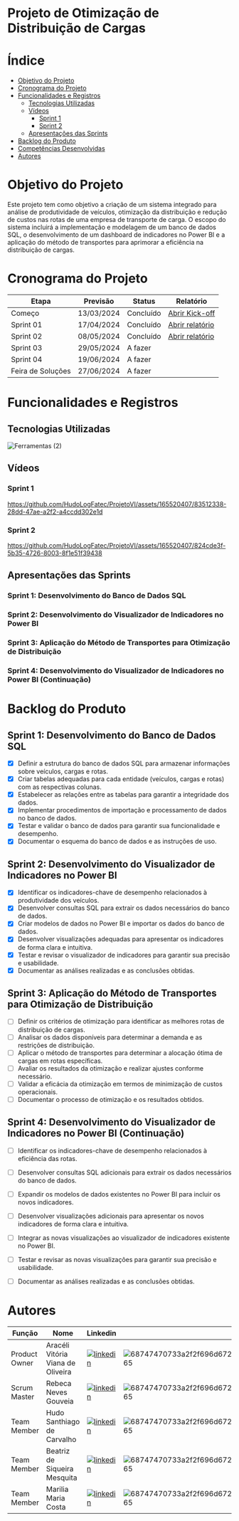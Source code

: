 # Projeto de Otimização de Distribuição de Cargas

# Índice

- [Objetivo do Projeto](#objetivo-do-projeto)
- [Cronograma do Projeto](#Cronograma-do-Projeto)
- [Funcionalidades e Registros](#funcionalidades-e-registros)
  - [Tecnologias Utilizadas](#Tecnologias-Utilizadas)
  - [Vídeos](#vídeos)
    - [Sprint 1](#sprint-1)
    - [Sprint 2](#sprint-2)
  - [Apresentações das Sprints](#apresentações-das-sprints)
- [Backlog do Produto](#backlog-do-produto)
- [Competências Desenvolvidas](#competências-desenvolvidas)
- [Autores](#Autores)


# Objetivo do Projeto
Este projeto tem como objetivo a criação de um sistema integrado para análise de produtividade de veículos, otimização da distribuição e redução de custos nas rotas de uma empresa de transporte de carga. O escopo do sistema incluirá a implementação e modelagem de um banco de dados SQL, o desenvolvimento de um dashboard de indicadores no Power BI e a aplicação do método de transportes para aprimorar a eficiência na distribuição de cargas.

  # Cronograma do Projeto

| Etapa            | Previsão      | Status       | Relatório     |
|------------------|---------------|--------------|---------------|
| Começo           | 13/03/2024    | Concluído    | [Abrir Kick-off](https://github.com/HudoLogFatec/ProjetoVI/files/15069772/Kick-off.API.6.pdf)
| Sprint 01        | 17/04/2024    | Concluído    | [Abrir relatório](https://github.com/HudoLogFatec/ProjetoVI/files/15069693/Relatorio.Sprint.-.1.pdf)
| Sprint 02        | 08/05/2024    | Concluído    | [Abrir relatório](https://github.com/HudoLogFatec/ProjetoVI/files/15236562/Relatorio_Sprint.2.pdf)            
| Sprint 03        | 29/05/2024    | A fazer      |               |
| Sprint 04        | 19/06/2024    | A fazer      |               |
| Feira de Soluções| 27/06/2024    | A fazer      |               |


# Funcionalidades e Registros

## Tecnologias Utilizadas
![Ferramentas (2)](https://github.com/HudoLogFatec/ProjetoVI/assets/165520407/b3a5ab28-9bb3-4ea1-9524-17db7c017573)



 ## Vídeos
 ### Sprint 1

https://github.com/HudoLogFatec/ProjetoVI/assets/165520407/83512338-28dd-47ae-a2f2-a4ccdd302e1d

 ### Sprint 2

https://github.com/HudoLogFatec/ProjetoVI/assets/165520407/824cde3f-5b35-4726-8003-8f1e51f39438







 ## Apresentações das Sprints
  ### Sprint 1: Desenvolvimento do Banco de Dados SQL
  ### Sprint 2: Desenvolvimento do Visualizador de Indicadores no Power BI
  ### Sprint 3: Aplicação do Método de Transportes para Otimização de Distribuição
  ### Sprint 4: Desenvolvimento do Visualizador de Indicadores no Power BI (Continuação)


 # Backlog do Produto

## Sprint 1: Desenvolvimento do Banco de Dados SQL
- [x] Definir a estrutura do banco de dados SQL para armazenar informações sobre veículos, cargas e rotas.
- [x] Criar tabelas adequadas para cada entidade (veículos, cargas e rotas) com as respectivas colunas.
- [x] Estabelecer as relações entre as tabelas para garantir a integridade dos dados.
- [x] Implementar procedimentos de importação e processamento de dados no banco de dados.
- [x] Testar e validar o banco de dados para garantir sua funcionalidade e desempenho.
- [x] Documentar o esquema do banco de dados e as instruções de uso.

## Sprint 2: Desenvolvimento do Visualizador de Indicadores no Power BI
- [X] Identificar os indicadores-chave de desempenho relacionados à produtividade dos veículos.
- [X] Desenvolver consultas SQL para extrair os dados necessários do banco de dados.
- [X] Criar modelos de dados no Power BI e importar os dados do banco de dados.
- [X] Desenvolver visualizações adequadas para apresentar os indicadores de forma clara e intuitiva.
- [X] Testar e revisar o visualizador de indicadores para garantir sua precisão e usabilidade.
- [X] Documentar as análises realizadas e as conclusões obtidas.

## Sprint 3: Aplicação do Método de Transportes para Otimização de Distribuição
- [ ] Definir os critérios de otimização para identificar as melhores rotas de distribuição de cargas.
- [ ] Analisar os dados disponíveis para determinar a demanda e as restrições de distribuição.
- [ ] Aplicar o método de transportes para determinar a alocação ótima de cargas em rotas específicas.
- [ ] Avaliar os resultados da otimização e realizar ajustes conforme necessário.
- [ ] Validar a eficácia da otimização em termos de minimização de custos operacionais.
- [ ] Documentar o processo de otimização e os resultados obtidos.

## Sprint 4: Desenvolvimento do Visualizador de Indicadores no Power BI (Continuação)
- [ ] Identificar os indicadores-chave de desempenho relacionados à eficiência das rotas.
- [ ] Desenvolver consultas SQL adicionais para extrair os dados necessários do banco de dados.
- [ ] Expandir os modelos de dados existentes no Power BI para incluir os novos indicadores.
- [ ] Desenvolver visualizações adicionais para apresentar os novos indicadores de forma clara e intuitiva.
- [ ] Integrar as novas visualizações ao visualizador de indicadores existente no Power BI.
- [ ] Testar e revisar as novas visualizações para garantir sua precisão e usabilidade.
- [ ] Documentar as análises realizadas e as conclusões obtidas.



# Autores

| Função                    |Nome                                  | Linkedin                                                                       | GitHub       |
|---------------------------|--------------------------------------|-----------------------------------------------------------------|--------------|
|Product Owner              | Aracéli Vitória Viana de Oliveira    | [![linkedin](https://github.com/HudoLogFatec/ProjetoVI/assets/165520407/1989cf25-a838-4230-8797-2a14ede04df5)](linkedin.com/in/arac%C3%A9li-oliveira-1b1b12211)     | ![68747470733a2f2f696d672e736869656c64732e696f2f62616467652f4769744875622d3131313231373f7374796c653d666c61742d737175617265266c6f676f3d676974687562266c6f676f436f6c6f723d7768697465](https://github.com/HudoLogFatec/ProjetoVI/assets/165520407/734f5ca7-197d-4d30-9cf3-a294194ee060)|
|Scrum Master               | Rebeca Neves Gouveia                 | [![linkedin](https://github.com/HudoLogFatec/ProjetoVI/assets/165520407/9d148621-2bf7-4a25-9a73-9b0f7d13e9e0)](linkedin.com/in/rebecaneves-logistica?trk=contact-)  | ![68747470733a2f2f696d672e736869656c64732e696f2f62616467652f4769744875622d3131313231373f7374796c653d666c61742d737175617265266c6f676f3d676974687562266c6f676f436f6c6f723d7768697465](https://github.com/HudoLogFatec/ProjetoVI/assets/165520407/23c0cca9-e630-4615-a475-d24030114116)|
|Team Member                | Hudo Santhiago de Carvalho           | [![linkedin](https://github.com/HudoLogFatec/ProjetoVI/assets/165520407/5ae72aa1-5a71-400e-b573-dcea036aa1de)](linkedin.com/in/hudocarvalho)                        | ![68747470733a2f2f696d672e736869656c64732e696f2f62616467652f4769744875622d3131313231373f7374796c653d666c61742d737175617265266c6f676f3d676974687562266c6f676f436f6c6f723d7768697465](https://github.com/HudoLogFatec/ProjetoVI/assets/165520407/bdc27e54-0076-43f0-93d3-67480f407134)|
|Team Member                | Beatriz de Siqueira Mesquita         | [![linkedin](https://github.com/HudoLogFatec/ProjetoVI/assets/165520407/0ec3fed2-d6eb-4985-a308-abdb01513b76)](linkedin.com/in/beatriz-mesquita-899689241)          | ![68747470733a2f2f696d672e736869656c64732e696f2f62616467652f4769744875622d3131313231373f7374796c653d666c61742d737175617265266c6f676f3d676974687562266c6f676f436f6c6f723d7768697465](https://github.com/HudoLogFatec/ProjetoVI/assets/165520407/c9a68e8e-e15a-45eb-b55d-0a2ed7d121af)|
|Team Member                | Marilia Maria Costa                  | [![linkedin](https://github.com/HudoLogFatec/ProjetoVI/assets/165520407/06bb2577-a56c-4241-9235-d6c0d0a92a68)](linkedin.com/in/marilia-costa-b02191204)             | ![68747470733a2f2f696d672e736869656c64732e696f2f62616467652f4769744875622d3131313231373f7374796c653d666c61742d737175617265266c6f676f3d676974687562266c6f676f436f6c6f723d7768697465](https://github.com/HudoLogFatec/ProjetoVI/assets/165520407/b8e455bc-12cf-4192-ae51-ad79c4a77812) |
